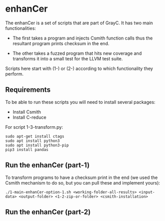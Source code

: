 # enhanCer

The enhanCer is a set of scripts that are part of GrayC. It has two main functionalities:
 
- The first takes a program and injects Csmith function calls thus the resultant program prints checksum in the end.
 
- The other takes a fuzzed program that hits new coverage and transforms it into a small test for the LLVM test suite.

Scripts here start with (1-) or (2-) according to which functionality they perform.

## Requirements

To be able to run these scripts you will need to install several packages:

- Install Csmith
- Install C-reduce

For script 1-3-transform.py:
```
sudo apt-get install ctags
sudo apt install python3
sudo apt install python3-pip
pip3 install pandas
```

## Run the enhanCer (part-1)

To transform programs to have a checksum print in the end (we used the Csmith mechanism to do so, but you can pull these and implement yours):
```
./1-main-enhanCer-option-1.sh <working-folder-all-results> <input-data> <output-folder> <1-2-zip-or-folder> <csmith-installation>
```

## Run the enhanCer (part-2)
